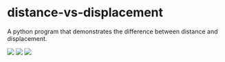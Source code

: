 # distance-vs-displacement
A python program that demonstrates the difference between distance and displacement. 

![](https://user-images.githubusercontent.com/73879146/110924925-996eee00-8348-11eb-8875-c9820bf6311b.png)
![](https://user-images.githubusercontent.com/73879146/110924935-9b38b180-8348-11eb-9f67-e4b363b27d1d.png)
![](https://user-images.githubusercontent.com/73879146/110924931-9aa01b00-8348-11eb-9763-967e45a3915b.png)

